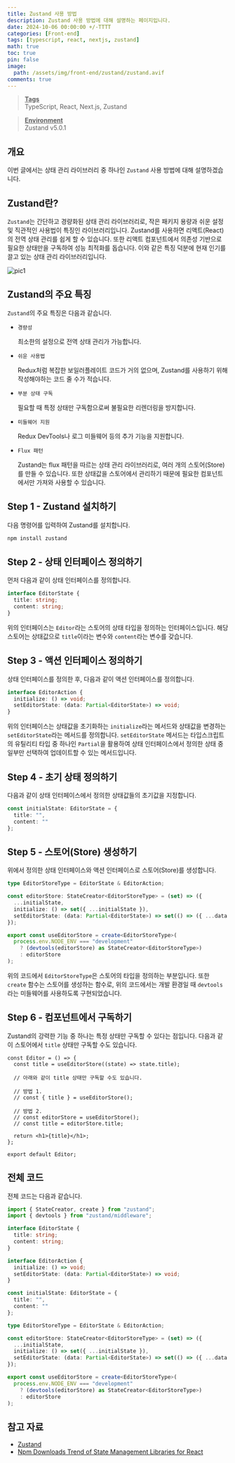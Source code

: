 ```yaml
---
title: Zustand 사용 방법
description: Zustand 사용 방법에 대해 설명하는 페이지입니다.
date: 2024-10-06 00:00:00 +/-TTTT
categories: [Front-end]
tags: [typescript, react, nextjs, zustand]
math: true
toc: true
pin: false
image:
  path: /assets/img/front-end/zustand/zustand.avif
comments: true
---
```


<blockquote class="prompt-info"><p><strong><u>Tags</u></strong> <br />
TypeScript, React, Next.js, Zustand</p></blockquote>

<blockquote class="prompt-info"><p><strong><u>Environment</u></strong> <br />
Zustand v5.0.1 </p></blockquote>

## 개요

이번 글에서는 상태 관리 라이브러리 중 하나인 `Zustand` 사용 방법에 대해 설명하겠습니다.

## Zustand란?

`Zustand`는 간단하고 경량화된 상태 관리 라이브러리로, 작은 패키지 용량과 쉬운 설정 및 직관적인 사용법이 특징인 라이브러리입니다. Zustand를 사용하면 리액트(React)의 전역 상태 관리를 쉽게 할 수 있습니다. 또한 리액트 컴포넌트에서 의존성 기반으로 필요한 상태만을 구독하여 성능 최적화를 돕습니다. 이와 같은 특징 덕분에 현재 인기를 끌고 있는 상태 관리 라이브러리입니다.

<img src="/assets/img/front-end/zustand/pic1.avif" alt="pic1" />

## Zustand의 주요 특징

`Zustand`의 주요 특징은 다음과 같습니다.

- `경량성`

  최소한의 설정으로 전역 상태 관리가 가능합니다.

- `쉬운 사용법`

  Redux처럼 복잡한 보일러플레이트 코드가 거의 없으며, Zustand를 사용하기 위해 작성해야하는 코드 줄 수가 적습니다.

- `부분 상태 구독`

  필요할 때 특정 상태만 구독함으로써 불필요한 리렌더링을 방지합니다.

- `미들웨어 지원`

  Redux DevTools나 로그 미들웨어 등의 추가 기능을 지원합니다.

- `Flux 패턴`

  Zustand는 flux 패턴을 따르는 상태 관리 라이브러리로, 여러 개의 스토어(Store)를 만들 수 있습니다. 또한 상태값을 스토어에서 관리하기 때문에 필요한 컴포넌트에서만 가져와 사용할 수 있습니다.

## Step 1 - Zustand 설치하기

다음 명령어를 입력하여 Zustand를 설치합니다.

```bash
npm install zustand
```

## Step 2 - 상태 인터페이스 정의하기

먼저 다음과 같이 상태 인터페이스를 정의합니다.

```typescript
interface EditorState {
  title: string;
  content: string;
}
```

위의 인터페이스는 `Editor`라는 스토어의 상태 타입을 정의하는 인터페이스입니다. 해당 스토어는 상태값으로 `title`이라는 변수와 `content`라는 변수를 갖습니다.

## Step 3 - 액션 인터페이스 정의하기

상태 인터페이스를 정의한 후, 다음과 같이 액션 인터페이스를 정의합니다.

```typescript
interface EditorAction {
  initialize: () => void;
  setEditorState: (data: Partial<EditorState>) => void;
}
```

위의 인터페이스는 상태값을 초기화하는 `initialize`라는 메서드와 상태값을 변경하는 `setEditorState`라는 메서드를 정의합니다. `setEditorState` 메서드는 타입스크립트의 유틸리티 타입 중 하나인 `Partial`을 활용하여 상태 인터페이스에서 정의한 상태 중 일부만 선택하여 업데이트할 수 있는 메서드입니다.

## Step 4 - 초기 상태 정의하기

다음과 같이 상태 인터페이스에서 정의한 상태값들의 초기값을 지정합니다.

```typescript
const initialState: EditorState = {
  title: "",
  content: ""
};
```

## Step 5 - 스토어(Store) 생성하기

위에서 정의한 상태 인터페이스와 액션 인터페이스로 스토어(Store)를 생성합니다.

```typescript
type EditorStoreType = EditorState & EditorAction;

const editorStore: StateCreator<EditorStoreType> = (set) => ({
  ...initialState,
  initialize: () => set({ ...initialState }),
  setEditorState: (data: Partial<EditorState>) => set(() => ({ ...data }))
});

export const useEditorStore = create<EditorStoreType>(
  process.env.NODE_ENV === "development"
    ? (devtools(editorStore) as StateCreator<EditorStoreType>)
    : editorStore
);
```

위의 코드에서 `EditorStoreType`은 스토어의 타입을 정의하는 부분입니다. 또한 `create` 함수는 스토어를 생성하는 함수로, 위의 코드에서는 개발 환경일 때 `devtools`라는 미들웨어를 사용하도록 구현되었습니다.

## Step 6 - 컴포넌트에서 구독하기

Zustand의 강력한 기능 중 하나는 특정 상태만 구독할 수 있다는 점입니다. 다음과 같이 스토어에서 `title` 상태만 구독할 수도 있습니다.

```tsx
const Editor = () => {
  const title = useEditorStore((state) => state.title);
  
  // 아래와 같이 title 상태만 구독할 수도 있습니다.

  // 방법 1.
  // const { title } = useEditorStore();

  // 방법 2.
  // const editorStore = useEditorStore();
  // const title = editorStore.title;

  return <h1>{title}</h1>;
};

export default Editor;
```

## 전체 코드

전체 코드는 다음과 같습니다.

```typescript
import { StateCreator, create } from "zustand";
import { devtools } from "zustand/middleware";

interface EditorState {
  title: string;
  content: string;
}

interface EditorAction {
  initialize: () => void;
  setEditorState: (data: Partial<EditorState>) => void;
}

const initialState: EditorState = {
  title: "",
  content: ""
};

type EditorStoreType = EditorState & EditorAction;

const editorStore: StateCreator<EditorStoreType> = (set) => ({
  ...initialState,
  initialize: () => set({ ...initialState }),
  setEditorState: (data: Partial<EditorState>) => set(() => ({ ...data }))
});

export const useEditorStore = create<EditorStoreType>(
  process.env.NODE_ENV === "development"
    ? (devtools(editorStore) as StateCreator<EditorStoreType>)
    : editorStore
);
```

## 참고 자료

- <a href="https://zustand-demo.pmnd.rs/" target="_blank">Zustand</a>
- <a href="https://npm-stat.com/charts.html?package=zustand&package=jotai&package=valtio&package=%40reduxjs%2Ftoolkit&package=recoil" target="_blank">Npm Downloads Trend of State Management Libraries for React</a>
